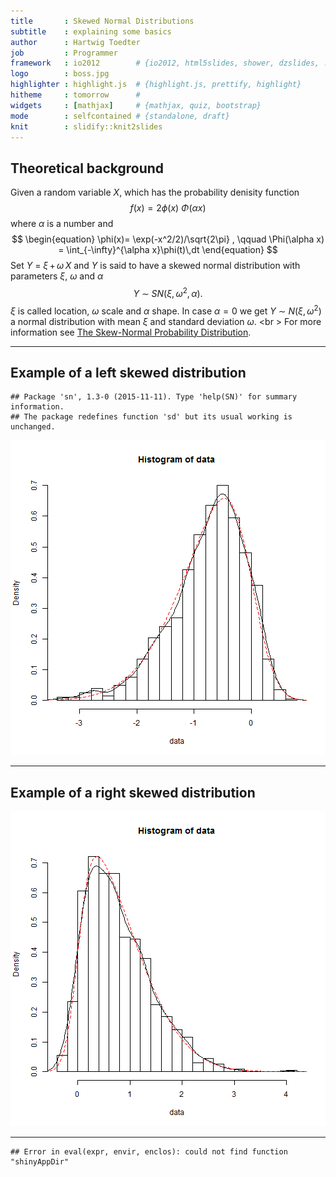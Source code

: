 ```yaml
---
title       : Skewed Normal Distributions
subtitle    : explaining some basics
author      : Hartwig Toedter
job         : Programmer
framework   : io2012        # {io2012, html5slides, shower, dzslides, ...}
logo        : boss.jpg
highlighter : highlight.js  # {highlight.js, prettify, highlight}
hitheme     : tomorrow      # 
widgets     : [mathjax]     # {mathjax, quiz, bootstrap}
mode        : selfcontained # {standalone, draft}
knit        : slidify::knit2slides
---
```


## Theoretical background
Given a random variable $X$, which has the probability denisity function
$$
\begin{equation}
f(x) = 2 \phi(x)\ \Phi(\alpha x)
\end{equation}
$$
where $\alpha$ is a number and
$$
\begin{equation}
\phi(x)= \exp(-x^2/2)/\sqrt{2\pi} ,
   \qquad \Phi(\alpha x) = \int_{-\infty}^{\alpha  x}\phi(t)\,dt
\end{equation}
$$
Set $\begin{equation}Y \: =\: \xi\, +\, \omega\, X\end{equation}$ and $Y$ is said to 
have a skewed normal distribution with parameters $\xi$, $\omega$ and $\alpha$
$$
\begin{equation}
Y\: \sim\:  SN(\xi,\,\omega^2,\,\alpha).
\end{equation}
$$
$\xi$ is called location, $\omega$ scale and $\alpha$ shape. In case $\alpha=0$ we get $Y\: \sim\: N(\xi,\,\omega^2)$ a normal distribution with mean $\xi$ and standard deviation $\omega$.
<br \>
For more information see [The Skew-Normal Probability Distribution](http://azzalini.stat.unipd.it/SN/).

--- 

## Example of a left skewed distribution


```
## Package 'sn', 1.3-0 (2015-11-11). Type 'help(SN)' for summary information.
## The package redefines function 'sd' but its usual working is unchanged.
```

![plot of chunk unnamed-chunk-1](assets/fig/unnamed-chunk-1-1.png)

--- 

## Example of a right skewed distribution

![plot of chunk unnamed-chunk-2](assets/fig/unnamed-chunk-2-1.png)

---


```
## Error in eval(expr, envir, enclos): could not find function "shinyAppDir"
```


